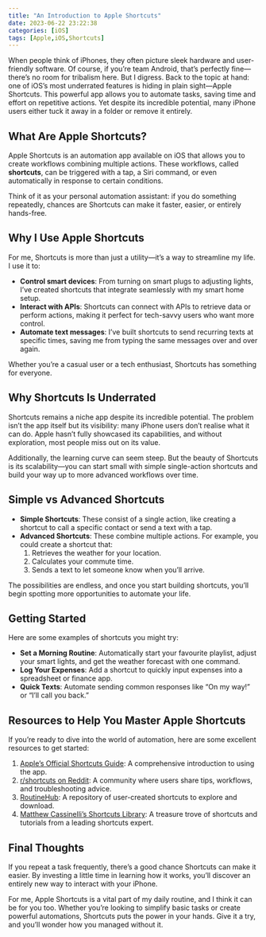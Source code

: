 ```yaml
---
title: "An Introduction to Apple Shortcuts"
date: 2023-06-22 23:22:38
categories: [iOS]
tags: [Apple,iOS,Shortcuts]
---
```


When people think of iPhones, they often picture sleek hardware and user-friendly software. Of course, if you’re team Android, that’s perfectly fine—there’s no room for tribalism here. But I digress. Back to the topic at hand: one of iOS’s most underrated features is hiding in plain sight—Apple Shortcuts. This powerful app allows you to automate tasks, saving time and effort on repetitive actions. Yet despite its incredible potential, many iPhone users either tuck it away in a folder or remove it entirely.

## What Are Apple Shortcuts?  

Apple Shortcuts is an automation app available on iOS that allows you to create workflows combining multiple actions. These workflows, called **shortcuts**, can be triggered with a tap, a Siri command, or even automatically in response to certain conditions.  

Think of it as your personal automation assistant: if you do something repeatedly, chances are Shortcuts can make it faster, easier, or entirely hands-free.

## Why I Use Apple Shortcuts  

For me, Shortcuts is more than just a utility—it’s a way to streamline my life. I use it to:  

- **Control smart devices**: From turning on smart plugs to adjusting lights, I’ve created shortcuts that integrate seamlessly with my smart home setup.  
- **Interact with APIs**: Shortcuts can connect with APIs to retrieve data or perform actions, making it perfect for tech-savvy users who want more control.  
- **Automate text messages**: I’ve built shortcuts to send recurring texts at specific times, saving me from typing the same messages over and over again.  

Whether you’re a casual user or a tech enthusiast, Shortcuts has something for everyone.  

## Why Shortcuts Is Underrated  

Shortcuts remains a niche app despite its incredible potential. The problem isn’t the app itself but its visibility: many iPhone users don’t realise what it can do. Apple hasn’t fully showcased its capabilities, and without exploration, most people miss out on its value.  

Additionally, the learning curve can seem steep. But the beauty of Shortcuts is its scalability—you can start small with simple single-action shortcuts and build your way up to more advanced workflows over time.

## Simple vs Advanced Shortcuts  

- **Simple Shortcuts**: These consist of a single action, like creating a shortcut to call a specific contact or send a text with a tap.  
- **Advanced Shortcuts**: These combine multiple actions. For example, you could create a shortcut that:  
  1. Retrieves the weather for your location.  
  2. Calculates your commute time.  
  3. Sends a text to let someone know when you’ll arrive.  

The possibilities are endless, and once you start building shortcuts, you’ll begin spotting more opportunities to automate your life.

## Getting Started  

Here are some examples of shortcuts you might try:  

- **Set a Morning Routine**: Automatically start your favourite playlist, adjust your smart lights, and get the weather forecast with one command.  
- **Log Your Expenses**: Add a shortcut to quickly input expenses into a spreadsheet or finance app.  
- **Quick Texts**: Automate sending common responses like “On my way!” or “I’ll call you back.”  

## Resources to Help You Master Apple Shortcuts  

If you’re ready to dive into the world of automation, here are some excellent resources to get started:  

1. [Apple’s Official Shortcuts Guide](https://support.apple.com/en-gb/guide/shortcuts/welcome/ios): A comprehensive introduction to using the app.  
2. [r/shortcuts on Reddit](https://www.reddit.com/r/shortcuts/?rdt=54306): A community where users share tips, workflows, and troubleshooting advice.  
3. [RoutineHub](https://www.routinehub.co/): A repository of user-created shortcuts to explore and download.  
4. [Matthew Cassinelli’s Shortcuts Library](https://matthewcassinelli.com/): A treasure trove of shortcuts and tutorials from a leading shortcuts expert.  

## Final Thoughts

If you repeat a task frequently, there’s a good chance Shortcuts can make it easier. By investing a little time in learning how it works, you’ll discover an entirely new way to interact with your iPhone.  

For me, Apple Shortcuts is a vital part of my daily routine, and I think it can be for you too. Whether you’re looking to simplify basic tasks or create powerful automations, Shortcuts puts the power in your hands. Give it a try, and you’ll wonder how you managed without it.
